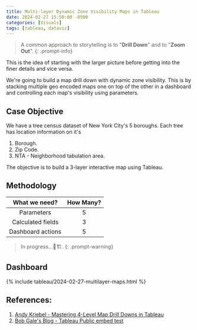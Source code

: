 ```yaml
---
title: Multi-layer Dynamic Zone Visibility Maps in Tableau
date: 2024-02-27 15:50:00 -0500
categories: [Visuals]
tags: [tableau, dataviz]
---
```

> A common approach to storytelling is to "**Drill Down**" and to "**Zoom Out**".
{: .prompt-info}

This is the idea of starting with the larger picture before getting into the finer
details and vice versa.

We're going to build a map drill down with dynamic zone visibility. 
This is by stacking multiple geo encoded maps one on top of the other in a dashboard and controlling each
map's visibility using parameters.

## Case Objective
We have a tree census dataset of New York City's 5 boroughs. Each tree has location information on it's
1. Borough.
2. Zip Code.
3. NTA - Neighborhood tabulation area.

The objective is to build a 3-layer interactive map using Tableau.

## Methodology

|   What we need?   | How Many? |
|:-----------------:|:---------:|
|    Parameters     |     5     |
| Calculated fields |     3     |
| Dashboard actions |     5     |

> In progress...👷🏗.
{: .prompt-warning}

## Dashboard
{% include tableau/2024-02-27-multilayer-maps.html %}

## References:
1. [Andy Kriebel - Mastering 4-Level Map Drill Downs in Tableau](https://youtu.be/w4vlyXajJCU?si=6FB1Sua88Y-yMAOA)
2. [Bob Gale's Blog - Tableau Public embed test](https://www.bawbgale.com/tableau-public-embed-test/)